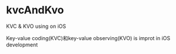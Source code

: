 # kvcAndKvo
KVC &amp; KVO using on iOS

Key-value coding(KVC)和key-value observing(KVO) is improt in iOS development
